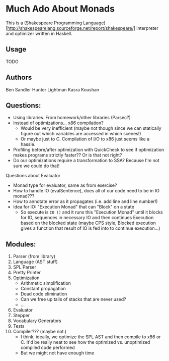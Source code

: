 # Much Ado About Monads
This is a (Shakespeare Programming Language)[http://shakespearelang.sourceforge.net/report/shakespeare/] interpreter and optimizer written in Haskell.


## Usage
TODO


## Authors
Ben Sandler
Hunter Lightman
Kasra Koushan


## Questions:
- Using libraries. From homework/other libraries (Parsec?)
- Instead of optimizations... x86 compilation?
    - Would be very inefficient (maybe not though since we can statically figure out which variables are accessed in which scenes!)
    - Or maybe just to C. Compilation of I/O to x86 just seems like a hassle.
- Profiling before/after optimization with QuickCheck to see if optimization makes programs strictly faster?? Or is that not right?
- Do our optimizations require a transformation to SSA? Because I'm not sure we could do that!

Questions about Evaluator
- Monad type for evaluator, same as from exercise?
- How to handle IO (evalSentence), does all of our code need to be in IO monad???
- How to annotate error as it propagates (i.e. add line and line number!)
- Idea for IO: "Execution Monad" that can "Block" on a state
    - So execute is `IO ()` and it runs this "Execution Monad" until it blocks
      for IO, sequences in necessary IO and then continues Execution based on
      the blocked state (maybe CPS style, Blocked execution gives a function
      that result of IO is fed into to continue execution...)


## Modules:
1. Parser (from library)
2. Language (AST stuff)
3. SPL Parser
4. Pretty Printer
5. Optimization
    - Arithmetic simplification
    - Constant propagation
    - Dead code elimination
    - Can we free up tails of stacks that are never used?
    - ...
6. Evaluator
7. Stepper
8. Vocabulary Generators
9. Tests
10. Compiler??? (maybe not.)
    - I think, ideally, we optimize the SPL AST and then compile to x86 or C. It'd be really neat to see how the optimized vs. unoptimized compiled code performed
    - But we might not have enough time
